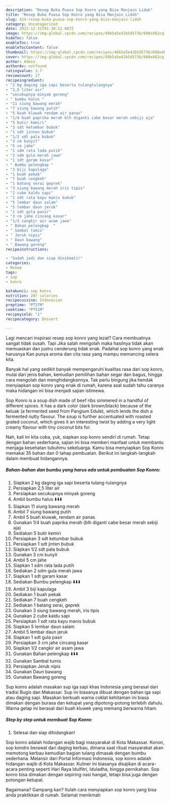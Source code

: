```yaml
---
description: "Resep Buka Puasa Sop Konro yang Bisa Manjain Lidah"
title: "Resep Buka Puasa Sop Konro yang Bisa Manjain Lidah"
slug: 414-resep-buka-puasa-sop-konro-yang-bisa-manjain-lidah
category: Uncategorized
date: 2022-12-31T01:30:12.087Z
image: https://img-global.cpcdn.com/recipes/48b5a5e42b5d573b/680x482cq70/sop-konro-foto-resep-utama.jpg
hideToc: false
enableToc: true
enableTocContent: false
thumbnail: https://img-global.cpcdn.com/recipes/48b5a5e42b5d573b/680x482cq70/sop-konro-foto-resep-utama.jpg
cover: https://img-global.cpcdn.com/recipes/48b5a5e42b5d573b/680x482cq70/sop-konro-foto-resep-utama.jpg
author: Admin
authorAv: notfound
ratingvalue: 3.7
reviewcount: 17
recipeingredient:
- "2 kg daging iga sapi beserta tulangtulangnya"
- "2,5 liter air"
- "secukupnya minyak goreng"
- " bumbu halus "
- "11 siung bawang merah"
- "7 siung bawang putih"
- "5 buah kluwak rendam air panas"
- "1/4 buah paprika merah blh diganti cabe besar merah sebiji aja"
- "5 butir kemiri"
- "3 sdt ketumbar bubuk"
- "1 sdt jinten bubuk"
- "1/2 sdt pala bubuk"
- "3 cm kunyit"
- "5 cm jahe"
- "1 sdm rata lada putih"
- "2 sdm gula merah jawa"
- "1 sdt garam kasar"
- " Bumbu pelengkap "
- "3 biji kapulaga"
- "1 buah pekak"
- "7 buah cengkeh"
- "1 batang serai geprek"
- "3 siung bawang merah iris tipis"
- "2 cube kaldu sapi"
- "1 sdt rata kayu manis bubuk"
- "5 lembar daun salam"
- "5 lembar daun jeruk"
- "1 sdt gula pasir"
- "3 cm jahe cincang kasar"
- "1/2 cangkir air asam jawa"
- " Bahan pelengkap  "
- " Sambal tumis"
- " Jeruk nipis"
- " Daun bawang"
- " Bawang goreng"
recipeinstructions:

- "Sudah jadi dan siap dinikmati!"
categories:
- Resep
tags:
- sop
- konro

katakunci: sop konro 
nutrition: 287 calories
recipecuisine: Indonesian
preptime: "PT37M"
cooktime: "PT51M"
recipeyield: "1"
recipecategory: Dessert

---
```



Lagi mencari inspirasi resep sop konro yang lezat? Cara membuatnya sangat tidak susah. Tapi Jika salah mengolah maka hasilnya tidak akan memuaskan dan justru cenderung tidak enak. Padahal sop konro yang enak harusnya Kan punya aroma dan cita rasa yang mampu memancing selera kita.


Banyak hal yang sedikit banyak mempengaruhi kualitas rasa dari sop konro, mulai dari jenis bahan, kemudian pemilihan bahan segar dan bagus, hingga cara mengolah dan menghidangkannya. Tak perlu bingung jika hendak menyiapkan sop konro yang enak di rumah, karena asal sudah tahu caranya maka hidangan ini bisa menjadi sajian istimewa.

Sop Konro is a soup dish made of beef ribs simmered in a handful of different spices. It has a dark color (dark brown/black) because of the keluak (a fermented seed from Pangium Edule), which lends the dish a fermented nutty flavour. The soup is further accentuated with roasted grated coconut, which gives it an interesting twist by adding a very light creamy flavour with tiny coconut bits for.


Nah, kali ini kita coba, yuk, siapkan sop konro sendiri di rumah. Tetap dengan bahan sederhana, sajian ini bisa memberi manfaat untuk membantu menjaga kesehatan tubuhmu sekeluarga. Kamu bisa menyiapkan Sop Konro memakai 35 bahan dan 0 tahap pembuatan. Berikut ini langkah-langkah dalam membuat hidangannya.

<!--inarticleads1-->

##### Bahan-bahan dan bumbu yang harus ada untuk pembuatan Sop Konro:

1. Siapkan 2 kg daging iga sapi beserta tulang-tulangnya
1. Persiapkan 2,5 liter air
1. Persiapkan secukupnya minyak goreng
1. Ambil  bumbu halus ⬇️⬇️⬇️
1. Siapkan 11 siung bawang merah
1. Ambil 7 siung bawang putih
1. Ambil 5 buah kluwak, rendam air panas
1. Gunakan 1/4 buah paprika merah (blh diganti cabe besar merah sebiji aja)
1. Sediakan 5 butir kemiri
1. Persiapkan 3 sdt ketumbar bubuk
1. Persiapkan 1 sdt jinten bubuk
1. Siapkan 1/2 sdt pala bubuk
1. Gunakan 3 cm kunyit
1. Ambil 5 cm jahe
1. Siapkan 1 sdm rata lada putih
1. Sediakan 2 sdm gula merah jawa
1. Siapkan 1 sdt garam kasar
1. Sediakan  Bumbu pelengkap ⬇️⬇️⬇️
1. Ambil 3 biji kapulaga
1. Sediakan 1 buah pekak
1. Sediakan 7 buah cengkeh
1. Sediakan 1 batang serai, geprek
1. Gunakan 3 siung bawang merah, iris tipis
1. Gunakan 2 cube kaldu sapi
1. Persiapkan 1 sdt rata kayu manis bubuk
1. Siapkan 5 lembar daun salam
1. Ambil 5 lembar daun jeruk
1. Siapkan 1 sdt gula pasir
1. Persiapkan 3 cm jahe cincang kasar
1. Siapkan 1/2 cangkir air asam jawa
1. Gunakan  Bahan pelengkap  ⬇️⬇️⬇️
1. Gunakan  Sambal tumis
1. Persiapkan  Jeruk nipis
1. Gunakan  Daun bawang
1. Gunakan  Bawang goreng


Sup konro adalah masakan sup iga sapi khas Indonesia yang berasal dari tradisi Bugis dan Makassar. Sup ini biasanya dibuat dengan bahan iga sapi atau daging sapi. Masakan berkuah warna coklat kehitaman ini biasa dimakan dengan burasa dan ketupat yang dipotong-potong terlebih dahulu. Warna gelap ini berasal dari buah kluwek yang memang berwarna hitam. 

<!--inarticleads2-->

##### Step by step untuk membuat Sop Konro:


1. Selesai dan siap dihidangkan!

Sop konro adalah hidangan wajib bagi masyarakat di Kota Makassar. Konon, sop kondro berawal dari daging kerbau, dimana saat ritual masyarakat akan memotong kerbau kemudian bagian tulang dimasak dengan bumbu sederhana. Melansir dari Portal Informasi Indonesia, sop konro adalah hidangan wajib di Kota Makassar. Kuliner ini biasanya disajikan di acara-acara penting seperti Hari Raya Idulfitri, Iduladha, hingga pernikahan. Sop konro bisa dimakan dengan sepiring nasi hangat, tetapi bisa juga dengan potongan ketupat. 

Bagaimana? Gampang kan? Itulah cara menyiapkan sop konro yang bisa anda praktikkan di rumah. Selamat menikmati
